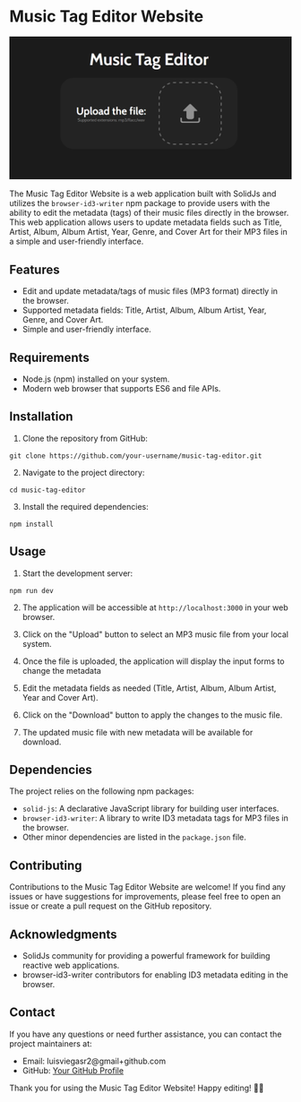 
# Music Tag Editor Website

![Music Tag Editor Website](Screenshots/1.png)

The Music Tag Editor Website is a web application built with SolidJs and utilizes the `browser-id3-writer` npm package to provide users with the ability to edit the metadata (tags) of their music files directly in the browser. This web application allows users to update metadata fields such as Title, Artist, Album, Album Artist, Year, Genre, and Cover Art for their MP3 files in a simple and user-friendly interface.

## Features

- Edit and update metadata/tags of music files (MP3 format) directly in the browser.
- Supported metadata fields: Title, Artist, Album, Album Artist, Year, Genre, and Cover Art.
- Simple and user-friendly interface.

## Requirements

- Node.js (npm) installed on your system.
- Modern web browser that supports ES6 and file APIs.

## Installation

1. Clone the repository from GitHub:

```
git clone https://github.com/your-username/music-tag-editor.git
```

2. Navigate to the project directory:

```
cd music-tag-editor
```

3. Install the required dependencies:

```
npm install
```

## Usage

1. Start the development server:

```
npm run dev
```

2. The application will be accessible at `http://localhost:3000` in your web browser.

3. Click on the "Upload" button to select an MP3 music file from your local system.

4. Once the file is uploaded, the application will display the input forms to change the metadata

5. Edit the metadata fields as needed (Title, Artist, Album, Album Artist, Year and Cover Art).

6. Click on the "Download" button to apply the changes to the music file.

7. The updated music file with new metadata will be available for download.

## Dependencies

The project relies on the following npm packages:

- `solid-js`: A declarative JavaScript library for building user interfaces.
- `browser-id3-writer`: A library to write ID3 metadata tags for MP3 files in the browser.
- Other minor dependencies are listed in the `package.json` file.

## Contributing

Contributions to the Music Tag Editor Website are welcome! If you find any issues or have suggestions for improvements, please feel free to open an issue or create a pull request on the GitHub repository.


## Acknowledgments

- SolidJs community for providing a powerful framework for building reactive web applications.
- browser-id3-writer contributors for enabling ID3 metadata editing in the browser.

## Contact

If you have any questions or need further assistance, you can contact the project maintainers at:

- Email: luisviegasr2@gmail+github.com
- GitHub: [Your GitHub Profile](https://github.com/LuisRamosOfficial)

Thank you for using the Music Tag Editor Website! Happy editing! 🎵🎶